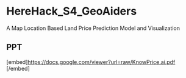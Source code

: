 # HereHack_S4_GeoAiders

A Map Location Based Land Price Prediction Model and Visualization

## PPT

[embed]https://docs.google.com/viewer?url=raw/KnowPrice.ai.pdf [/embed]
